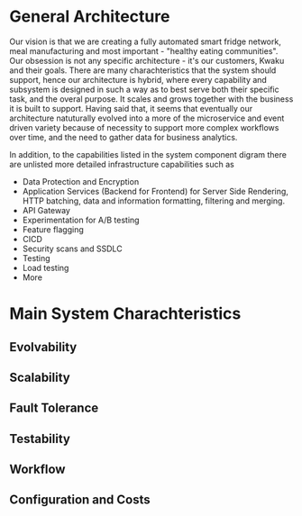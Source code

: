 # General Architecture  

Our vision is that we are creating a fully automated smart fridge network, meal manufacturing and most important - "healthy eating communities". Our obsession is not any specific architecture - it's our customers, Kwaku and their goals. 
There are many charachteristics that the system should support, hence our architecture is hybrid, where every capability and subsystem is designed in such a way as to best serve both their specific task, and the overal purpose. 
It scales and grows together with the business it is built to support. 
Having said that, it seems that eventually our architecture natuturally evolved into a more of the microservice and event driven variety because of necessity to support more complex workflows over time, and the need to gather data for business analytics.

In addition, to the capabilities listed in the system component digram there are unlisted more detailed infrastructure  capabilities such as 
* Data Protection and Encryption
* Application Services (Backend for Frontend) for Server Side Rendering, HTTP batching, data and information formatting, filtering and merging.
* API Gateway
* Experimentation for A/B testing
* Feature flagging
* CICD
* Security scans and SSDLC
* Testing
* Load testing
* More

# Main System Charachteristics

## Evolvability

## Scalability 

## Fault Tolerance

## Testability

## Workflow

## Configuration and Costs
